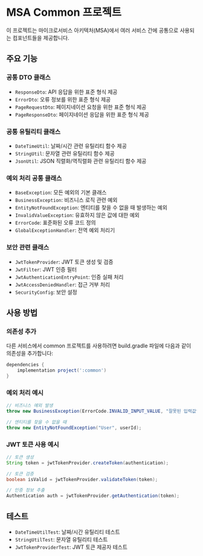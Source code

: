 # MSA Common 프로젝트

이 프로젝트는 마이크로서비스 아키텍처(MSA)에서 여러 서비스 간에 공통으로 사용되는 컴포넌트들을 제공합니다.

## 주요 기능

### 공통 DTO 클래스
- `ResponseDto`: API 응답을 위한 표준 형식 제공
- `ErrorDto`: 오류 정보를 위한 표준 형식 제공
- `PageRequestDto`: 페이지네이션 요청을 위한 표준 형식 제공
- `PageResponseDto`: 페이지네이션 응답을 위한 표준 형식 제공

### 공통 유틸리티 클래스
- `DateTimeUtil`: 날짜/시간 관련 유틸리티 함수 제공
- `StringUtil`: 문자열 관련 유틸리티 함수 제공
- `JsonUtil`: JSON 직렬화/역직렬화 관련 유틸리티 함수 제공

### 예외 처리 공통 클래스
- `BaseException`: 모든 예외의 기본 클래스
- `BusinessException`: 비즈니스 로직 관련 예외
- `EntityNotFoundException`: 엔티티를 찾을 수 없을 때 발생하는 예외
- `InvalidValueException`: 유효하지 않은 값에 대한 예외
- `ErrorCode`: 표준화된 오류 코드 정의
- `GlobalExceptionHandler`: 전역 예외 처리기

### 보안 관련 클래스
- `JwtTokenProvider`: JWT 토큰 생성 및 검증
- `JwtFilter`: JWT 인증 필터
- `JwtAuthenticationEntryPoint`: 인증 실패 처리
- `JwtAccessDeniedHandler`: 접근 거부 처리
- `SecurityConfig`: 보안 설정

## 사용 방법

### 의존성 추가
다른 서비스에서 common 프로젝트를 사용하려면 build.gradle 파일에 다음과 같이 의존성을 추가합니다:

```gradle
dependencies {
    implementation project(':common')
}
```

### 예외 처리 예시
```java
// 비즈니스 예외 발생
throw new BusinessException(ErrorCode.INVALID_INPUT_VALUE, "잘못된 입력값입니다.");

// 엔티티를 찾을 수 없을 때
throw new EntityNotFoundException("User", userId);
```

### JWT 토큰 사용 예시
```java
// 토큰 생성
String token = jwtTokenProvider.createToken(authentication);

// 토큰 검증
boolean isValid = jwtTokenProvider.validateToken(token);

// 인증 정보 추출
Authentication auth = jwtTokenProvider.getAuthentication(token);
```

## 테스트
- `DateTimeUtilTest`: 날짜/시간 유틸리티 테스트
- `StringUtilTest`: 문자열 유틸리티 테스트
- `JwtTokenProviderTest`: JWT 토큰 제공자 테스트
